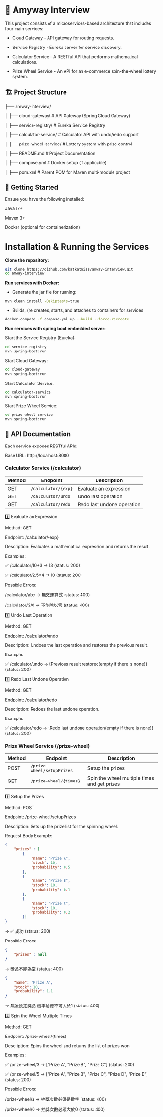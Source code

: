 # 🎯 Amyway Interview

This project consists of a microservices-based architecture that includes four main services:

- Cloud Gateway - API gateway for routing requests.

- Service Registry - Eureka server for service discovery.

- Calculator Service - A RESTful API that performs mathematical calculations.

- Prize Wheel Service - An API for an e-commerce spin-the-wheel lottery system.

## 🏗️ Project Structure

├── amway-interview/

│   ├── cloud-gateway/       # API Gateway (Spring Cloud Gateway)

│   ├── service-registry/    # Eureka Service Registry

│   ├── calculator-service/  # Calculator API with undo/redo support

│   ├── prize-wheel-service/ # Lottery system with prize control

│   ├── README.md            # Project Documentation

│   ├── compose.yml   # Docker setup (if applicable)

│   ├── pom.xml              # Parent POM for Maven multi-module project


## 🚀 Getting Started

Ensure you have the following installed:

Java 17+

Maven 3+

Docker (optional for containerization)

# Installation & Running the Services

**Clone the repository:**

```sh
git clone https://github.com/katkatniss/amway-interview.git
cd amway-interview
```

**Run services with Docker:**

- Generate the jar file for running:
```sh
mvn clean install -Dskiptests=true
```
- Builds, (re)creates, starts, and attaches to containers for services
```sh
docker-compose -f compose.yml up --build --force-recreate
```

**Run services with spring boot embedded server:**

Start the Service Registry (Eureka):
```sh
cd service-registry
mvn spring-boot:run
```
Start Cloud Gateway:
```sh
cd cloud-gateway
mvn spring-boot:run
```
Start Calculator Service:
```sh
cd calculator-service
mvn spring-boot:run
```
Start Prize Wheel Service:
```sh
cd prize-wheel-service
mvn spring-boot:run
```

## 📡 API Documentation

Each service exposes RESTful APIs:

Base URL: http://localhost:8080

### **Calculator Service (/calculator)**

| Method | Endpoint          | Description              |
|--------|------------------|--------------------------|
| GET    | `/calculator/{exp}` | Evaluate an expression  |
| GET    | `/calculator/undo`  | Undo last operation     |
| GET    | `/calculator/redo`  | Redo last undone operation |

1️⃣ Evaluate an Expression

Method: GET

Endpoint: /calculator/{exp}

Description: Evaluates a mathematical expression and returns the result.

Examples:

✅ /calculator/10+3 → 13 (status: 200)

✅ /calculator/2.5*4 → 10 (status: 200)

Possible Errors:

/calculator/abc -> 無效運算式 (status: 400)

/calculator/3/0 -> 不能除以零 (status: 400)

2️⃣ Undo Last Operation

Method: GET

Endpoint: /calculator/undo

Description: Undoes the last operation and restores the previous result.

Example:

✅ /calculator/undo → {Previous result restored(empty if there is none)} (status: 200)

3️⃣ Redo Last Undone Operation

Method: GET

Endpoint: /calculator/redo

Description: Redoes the last undone operation.

Example:

✅ /calculator/redo → {Redo last undone operation(empty if there is none)} (status: 200)

### **Prize Wheel Service (/prize-wheel)**

| Method | Endpoint         | Description                 |
|--------|------------------|-----------------------------|
| POST   | `/prize-wheel/setupPrizes` | Setup the prizes  |
| GET    | `/prize-wheel/{times}`  | Spin the wheel multiple times and get prizes |

1️⃣ Setup the Prizes

Method: POST

Endpoint: /prize-wheel/setupPrizes

Description: Sets up the prize list for the spinning wheel.

Request Body Example:
```json
{
    "prizes" : [
        {
            "name": "Prize A",
            "stock": 10,
            "probability": 0.5
        },
        {
            "name": "Prize B",
            "stock": 10,
            "probability": 0.1
        },
        {
            "name": "Prize C",
            "stock": 10,
            "probability": 0.2
        }]
}
```
→ ✅ 成功 (status: 200)

Possible Errors:

```json
{
    "prizes" : null
}
```
→ 獎品不能為空 (status: 400)

```json
{
    "name": "Prize A",
    "stock": 10,
    "probability": 1.1
}
```
→ 無法設定獎品 機率加總不可大於1 (status: 400)

2️⃣ Spin the Wheel Multiple Times

Method: GET

Endpoint: /prize-wheel/{times}

Description: Spins the wheel and returns the list of prizes won.

Examples:

✅ /prize-wheel/3 → ["Prize A", "Prize B", "Prize C"] (status: 200)

✅ /prize-wheel/5 → ["Prize A", "Prize B", "Prize C", "Prize D", "Prize E"] (status: 200)

Possible Errors:

/prize-wheel/a → 抽獎次數必須是數字 (status: 400)

/prize-wheel/0 → 抽獎次數必須大於0 (status: 400)





